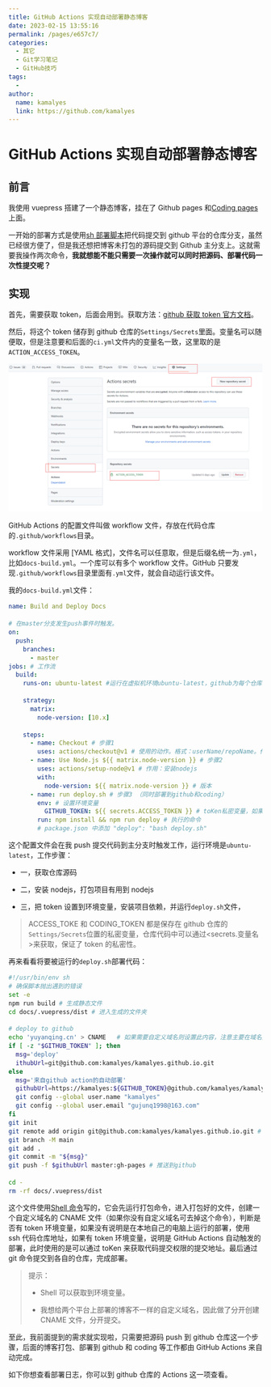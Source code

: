 ```yaml
---
title: GitHub Actions 实现自动部署静态博客
date: 2023-02-15 13:55:16
permalink: /pages/e657c7/
categories:
  - 其它
  - Git学习笔记
  - GitHub技巧
tags:
  - 
author: 
  name: kamalyes
  link: https://github.com/kamalyes
---
```


# GitHub Actions 实现自动部署静态博客

## 前言

我使用 vuepress 搭建了一个静态博客，挂在了 Github pages 和[Coding pages](https://dev.tencent.com/)上面。

<!-- more -->

一开始的部署方式是使用[sh 部署脚本](https://github.com/kamalyes/kamalyes.github.io/blob/main/deploy.sh)把代码提交到 github 平台的仓库分支，虽然已经很方便了，但是我还想把博客未打包的源码提交到 Github 主分支上。这就需要我操作两次命令，**我就想能不能只需要一次操作就可以同时把源码、部署代码一次性提交呢？**

## 实现

首先，需要获取 token，后面会用到。获取方法：[github 获取 token 官方文档](https://help.github.com/en/articles/creating-a-personal-access-token-for-the-command-line)。

然后，将这个 token 储存到 github 仓库的`Settings/Secrets`里面。变量名可以随便取，但是注意要和后面的`ci.yml`文件内的变量名一致，这里取的是`ACTION_ACCESS_TOKEN`。

![token设置](https://raw.githubusercontent.com/kamalyes/image-bed/master/col/other/7305e9d580bf4104b4aa88dc44a9aa20.png "token设置")

GitHub Actions 的配置文件叫做 workflow 文件，存放在代码仓库的`.github/workflows`目录。

workflow 文件采用 [YAML 格式]，文件名可以任意取，但是后缀名统一为`.yml`，比如`docs-build.yml`。一个库可以有多个 workflow 文件。GitHub 只要发现`.github/workflows`目录里面有`.yml`文件，就会自动运行该文件。

我的`docs-build.yml`文件：

```yaml
name: Build and Deploy Docs

# 在master分支发生push事件时触发。
on:
  push:
    branches:
      - master
jobs: # 工作流
  build:
    runs-on: ubuntu-latest #运行在虚拟机环境ubuntu-latest，github为每个仓库部署的环境为Ubuntu，此处不需要更改

    strategy:
      matrix:
        node-version: [10.x]

    steps:
      - name: Checkout # 步骤1
        uses: actions/checkout@v1 # 使用的动作。格式：userName/repoName。作用：检出仓库，获取源码。 官方actions库：https://github.com/actions
      - name: Use Node.js ${{ matrix.node-version }} # 步骤2
        uses: actions/setup-node@v1 # 作用：安装nodejs
        with:
          node-version: ${{ matrix.node-version }} # 版本
      - name: run deploy.sh # 步骤3 （同时部署到github和coding）
        env: # 设置环境变量
          GITHUB_TOKEN: ${{ secrets.ACCESS_TOKEN }} # toKen私密变量，如果变量名不一致请更改为自己设置的变量名
        run: npm install && npm run deploy # 执行的命令
        # package.json 中添加 "deploy": "bash deploy.sh"
```

这个配置文件会在我 push 提交代码到主分支时触发工作，运行环境是`ubuntu-latest`，工作步骤：

- 一，获取仓库源码

- 二，安装 nodejs，打包项目有用到 nodejs

- 三，把 token 设置到环境变量，安装项目依赖，并运行`deploy.sh`文件，

> ACCESS_TOKE 和 CODING_TOKEN 都是保存在 github 仓库的`Settings/Secrets`位置的私密变量，仓库代码中可以通过<secrets.变量名>来获取，保证了 token 的私密性。

再来看看将要被运行的`deploy.sh`部署代码：

```sh
#!/usr/bin/env sh
# 确保脚本抛出遇到的错误
set -e
npm run build # 生成静态文件
cd docs/.vuepress/dist # 进入生成的文件夹

# deploy to github
echo 'yuyanqing.cn' > CNAME   # 如果需要自定义域名则设置此内容，注意主要在域名购买服务商处配置域名映射
if [ -z "$GITHUB_TOKEN" ]; then
  msg='deploy'
  ithubUrl=git@github.com:kamalyes/kamalyes.github.io.git
else
  msg='来自github action的自动部署'
  githubUrl=https://kamalyes:${GITHUB_TOKEN}@github.com/kamalyes/kamalyes.github.io.git
  git config --global user.name "kamalyes"
  git config --global user.email "gujunq1998@163.com"
fi
git init
git remote add origin git@github.com:kamalyes/kamalyes.github.io.git # 此处需要关联你所配置的github仓库，因为第一次推送代码时不配置此处会推送失败
git branch -M main                                                     # 因为github设置的新项目的默认分支名称改为了main分支，所以此处也是需要的
git add .
git commit -m "${msg}"
git push -f $githubUrl master:gh-pages # 推送到github

cd -
rm -rf docs/.vuepress/dist
```

这个文件使用[Shell 命令](https://ipcmen.com/)写的，它会先运行打包命令，进入打包好的文件，创建一个自定义域名的 CNAME 文件（如果你没有自定义域名可去掉这个命令），判断是否有 token 环境变量，如果没有说明是在本地自己的电脑上运行的部署，使用 ssh 代码仓库地址，如果有 token 环境变量，说明是 GitHub Actions 自动触发的部署，此时使用的是可以通过 toKen 来获取代码提交权限的提交地址。最后通过 git 命令提交到各自的仓库，完成部署。

> 提示：
>
> - Shell 可以获取到环境变量。
>
> - 我想给两个平台上部署的博客不一样的自定义域名，因此做了分开创建 CNAME 文件，分开提交。

至此，我前面提到的需求就实现啦，只需要把源码 push 到 github 仓库这一个步骤，后面的博客打包、部署到 github 和 coding 等工作都由 GitHub Actions 来自动完成。

如下你想查看部署日志，你可以到 github 仓库的 Actions 这一项查看。
